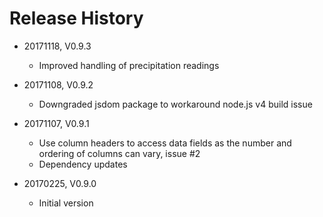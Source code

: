 # Release History

* 20171118, V0.9.3
    * Improved handling of precipitation readings
    
* 20171108, V0.9.2
    * Downgraded jsdom package to workaround node.js v4 build issue
    
* 20171107, V0.9.1
    * Use column headers to access data fields as the number 
      and ordering of columns can vary, issue #2
    * Dependency updates
    
* 20170225, V0.9.0
    * Initial version